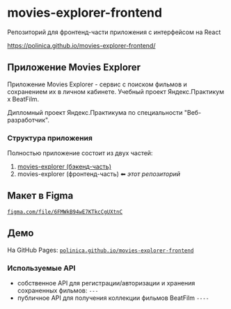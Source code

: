 # movies-explorer-frontend

Репозиторий для фронтенд-части приложения с интерфейсом на React

https://polinica.github.io/movies-explorer-frontend/

## Приложение Movies Explorer

Приложение Movies Explorer - сервис с поиском фильмов и сохранением их в личном кабинете. Учебный проект Яндекс.Практикум х BeatFilm.

Дипломный проект Яндекс.Практикума по специальности "Веб-разработчик".

### Структура приложения

Полностью приложение состоит из двух частей:

1. [movies-explorer (бэкенд-часть)](https://github.com/Polinica/movies-explorer-api)
2. movies-explorer (фронтенд-часть) ⬅ _этот репозиторий_

## Макет в Figma

[`figma.com/file/6FMWkB94wE7KTkcCgUXtnC`](https://www.figma.com/file/6FMWkB94wE7KTkcCgUXtnC/light-1?node-id=24%3A718&mode=dev)

## Демо

На GitHub Pages:
[`polinica.github.io/movies-explorer-frontend`](https://polinica.github.io/movies-explorer-frontend/)

### Используемые API

- собственное API для регистрации/авторизации и хранения сохраненных фильмов:
  `---`
- публичное API для получения коллекции фильмов BeatFilm `----`
